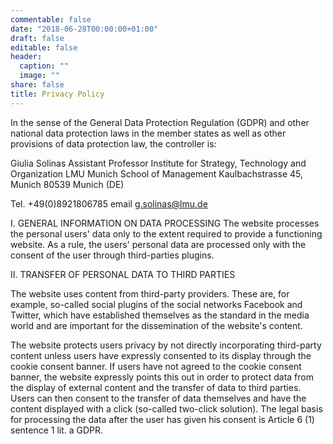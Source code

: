```yaml
---
commentable: false
date: "2018-06-28T00:00:00+01:00"
draft: false
editable: false
header:
  caption: ""
  image: ""
share: false
title: Privacy Policy
---
```


In the sense of the General Data Protection Regulation (GDPR) and other national data protection laws in the member states as well as other provisions of data protection law, the controller is:

Giulia Solinas
Assistant Professor 
Institute for Strategy, Technology and Organization 
LMU Munich School of Management
Kaulbachstrasse 45, Munich
80539 Munich (DE)

Tel. +49(0)8921806785
email g.solinas@lmu.de

I. GENERAL INFORMATION ON DATA PROCESSING
The website processes the personal users' data only to the extent required to provide a functioning website. As a rule, the users' personal data are processed only with the consent of the user through third-parties plugins. 

II. TRANSFER OF PERSONAL DATA TO THIRD PARTIES

The website uses content from third-party providers. These are, for example, so-called social plugins of the social networks Facebook and Twitter, which have established themselves as the standard in the media world and are important for the dissemination of the website's content. 

The website protects users privacy by not directly incorporating third-party content unless users have expressly consented to its display through the cookie consent banner. If users have not agreed to the cookie consent banner, the website expressly points this out in order to protect data from the display of external content and the transfer of data to third parties. Users can then consent to the transfer of data themselves and have the content displayed with a click (so-called two-click solution). The legal basis for processing the data after the user has given his consent is Article 6 (1) sentence 1 lit. a GDPR.

